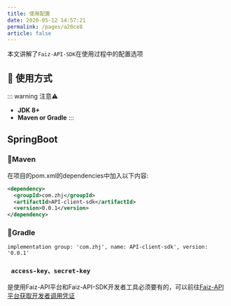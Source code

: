 ```yaml
---
title: 使用配置
date: 2020-05-12 14:57:21
permalink: /pages/a20ce8
article: false
---
```


本文讲解了`Faiz-API-SDK`在使用过程中的配置选项

## 🚀 使用方式

::: warning 注意⚠️
- **JDK 8+**
- **Maven or Gradle**
  :::

## SpringBoot

### 🍊Maven
在项目的pom.xml的dependencies中加入以下内容:
```xml
<dependency>
  <groupId>com.zhj</groupId>
  <artifactId>API-client-sdk</artifactId>
  <version>0.0.1</version>
</dependency>
```
### 🍐Gradle
```
implementation group: 'com.zhj', name: API-client-sdk', version: '0.0.1'
```

### ` access-key、secret-key`
是使用Faiz-API平台和Faiz-API-SDK开发者工具必须要有的，可以前往[Faiz-API平台获取开发者调用凭证](http://api.tempeisite.xyz/account/center/)